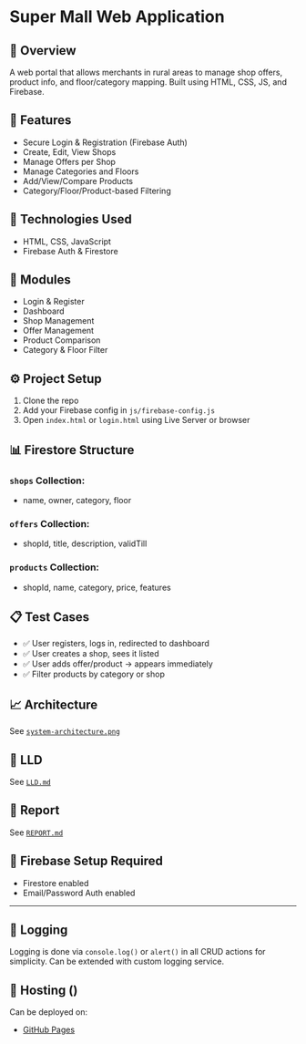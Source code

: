 # Super Mall Web Application

## 🚀 Overview
A web portal that allows merchants in rural areas to manage shop offers, product info, and floor/category mapping. Built using HTML, CSS, JS, and Firebase.

## 🔧 Features
- Secure Login & Registration (Firebase Auth)
- Create, Edit, View Shops
- Manage Offers per Shop
- Manage Categories and Floors
- Add/View/Compare Products
- Category/Floor/Product-based Filtering

## 🔩 Technologies Used
- HTML, CSS, JavaScript
- Firebase Auth & Firestore

## 📂 Modules
- Login & Register
- Dashboard
- Shop Management
- Offer Management
- Product Comparison
- Category & Floor Filter

## ⚙️ Project Setup
1. Clone the repo
2. Add your Firebase config in `js/firebase-config.js`
3. Open `index.html` or `login.html` using Live Server or browser

## 📊 Firestore Structure

### `shops` Collection:
- name, owner, category, floor

### `offers` Collection:
- shopId, title, description, validTill

### `products` Collection:
- shopId, name, category, price, features

## 📋 Test Cases
- ✅ User registers, logs in, redirected to dashboard
- ✅ User creates a shop, sees it listed
- ✅ User adds offer/product → appears immediately
- ✅ Filter products by category or shop

## 📈 Architecture
See [`system-architecture.png`](system-architecture.png)

## 📄 LLD
See [`LLD.md`](LLD.md)

## 📑 Report
See [`REPORT.md`](REPORT.md)

## 📌 Firebase Setup Required
- Firestore enabled
- Email/Password Auth enabled

---

## 🔐 Logging
Logging is done via `console.log()` or `alert()` in all CRUD actions for simplicity. Can be extended with custom logging service.

## 📡 Hosting ()
Can be deployed on:
- [GitHub Pages](https://pages.github.com)

